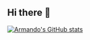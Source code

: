 ## Hi there 👋

[![Armando's GitHub stats](https://github-readme-stats.vercel.app/api?username=armd76&show_icons=true&theme=dark)](https://github.com/armd76/github-readme-stats)

<!--
**ARMD76/ARMD76** is a ✨ _special_ ✨ repository because its `README.md` (this file) appears on your GitHub profile.

Here are some ideas to get you started:

- 🔭 I’m currently working on ...
- 🌱 I’m currently learning ...
- 👯 I’m looking to collaborate on ...
- 🤔 I’m looking for help with ...
- 💬 Ask me about ...
- 📫 How to reach me: ...
- 😄 Pronouns: ...
- ⚡ Fun fact: ...
-->
